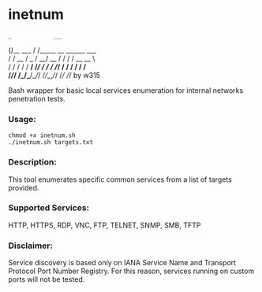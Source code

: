 # inetnum
    _            __   
   (_)___  ___  / /_____  __  ______ ___   
  / / __ \/ _ \/ __/ __ \/ / / / __  __ \  
 / / / / /  __/ /_/ / / / /_/ / / / / / /  
/_/_/ /_/\___/\__/_/ /_/\__,_/_/ /_/ /_/ by w315  

Bash wrapper for basic local services enumeration for internal networks penetration tests.

### Usage: 
`chmod +x inetnum.sh`    
`./inetnum.sh targets.txt`  

### Description:
This tool enumerates specific common services from a list of targets provided.

### Supported Services:
HTTP, HTTPS, RDP, VNC, FTP, TELNET, SNMP, SMB, TFTP

### Disclaimer: 
Service discovery is based only on IANA Service Name and Transport Protocol Port Number Registry.
For this reason, services running on custom ports will not be tested.
